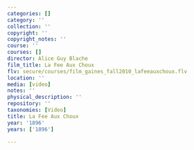 ```yaml
---
categories: []
category: ''
collection: ''
copyright: ''
copyright_notes: ''
course: ''
courses: []
director: Alice Guy Blache
film_title: La Fee Aux Choux
flv: secure/courses/film_gaines_fall2010_lafeeauxchoux.flv
location: ''
media: [video]
notes: ''
physical_description: ''
repository: ''
taxonomies: [Video]
title: La Fee Aux Choux
year: '1896'
years: ['1896']

---
```

